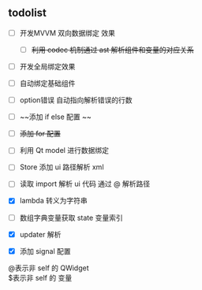 ## todolist

- [ ] 开发MVVM 双向数据绑定 效果
    - [ ] ~~利用 codec 机制通过 ast 解析组件和变量的对应关系~~
- [ ] 开发全局绑定效果
- [ ] 自动绑定基础组件
- [ ] option错误 自动指向解析错误的行数

- [ ] ~~添加 if else 配置 ~~
- [ ] ~~添加 for 配置~~
- [ ] 利用 Qt model 进行数据绑定
- [ ] Store 添加 ui 路径解析 xml 
- [ ] 读取 import 解析 ui 代码 通过 @ 解析路径
- [x] lambda 转义为字符串
- [ ] 数组字典变量获取 state 变量索引
- [x] updater 解析
- [x] 添加 signal 配置

@表示非 self 的 QWidget   
$表示非 self 的 变量
